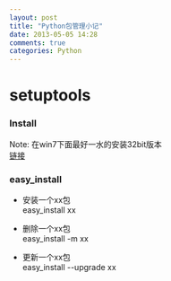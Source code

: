 ```yaml
---
layout: post
title: "Python包管理小记"
date: 2013-05-05 14:28
comments: true
categories: Python
---
```


# setuptools

### Install
Note: 在win7下面最好一水的安装32bit版本  
[链接](https://pypi.python.org/pypi/setuptools#windows) 

### easy_install
* 安装一个xx包    
easy_install xx  

* 删除一个xx包  
easy_install -m xx

* 更新一个xx包  
easy_install --upgrade xx 